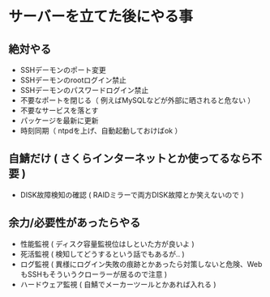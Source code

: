 # サーバーを立てた後にやる事

## 絶対やる

- SSHデーモンのポート変更
- SSHデーモンのrootログイン禁止
- SSHデーモンのパスワードログイン禁止
- 不要なポートを閉じる（ 例えばMySQLなどが外部に晒されると危ない ）
- 不要なサービスを落とす
- パッケージを最新に更新
- 時刻同期（ ntpdを上げ、自動起動しておけばok ）

## 自鯖だけ ( さくらインターネットとか使ってるなら不要 )

- DISK故障検知の確認 ( RAIDミラーで両方DISK故障とか笑えないので )

## 余力/必要性があったらやる

- 性能監視 ( ディスク容量監視位はしといた方が良いよ )
- 死活監視 ( 検知してどうするという話でもあるが.. )
- ログ監視 ( 異様にログイン失敗の痕跡とかあったら対策しないと危険、WebもSSHもそういうクローラーが居るので注意 )
- ハードウェア監視 ( 自鯖でメーカーツールとかあれば入れる )
